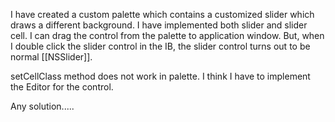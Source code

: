 I have created a custom palette which contains a customized slider which draws a different background. 
I have implemented both slider and slider cell. I can drag the control from the palette to application window.
But, when I double click the slider control in the IB, the slider control turns out to be normal [[NSSlider]]. 

setCellClass method does not work in palette. I think I have to implement the Editor for the control. 

Any solution.....